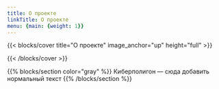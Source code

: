 ```yaml
---
title: О проекте
linkTitle: О проекте
menu: {main: {weight: 1}}
---
```


{{< blocks/cover title="О проекте" image_anchor="up" height="full" >}}
<!-- {{% blocks/link-down color="info" %}} -->
<!-- <p class="lead mt-4 display-5 fw-bold text-white text-shadow">Сделано для Проектной Практики</p> -->
{{< /blocks/cover >}}

{{% blocks/section color="gray" %}}
Киберполигон — сюда добавить нормальный текст
{{% /blocks/section %}}